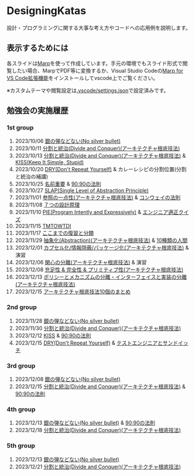 # DesigningKatas

設計・プログラミングに関する大事な考え方やコードへの応用例を説明します。

## 表示するためには

各スライドは[Marp](https://marp.app/)を使って作成しています。手元の環境でもスライド形式で閲覧したい場合、MarpでPDF等に変換するか、Visual Studio Codeの[Marp for VS Code拡張機能](https://marketplace.visualstudio.com/items?itemName=marp-team.marp-vscode)をインストールしてvscode上でご覧ください。

※カスタムテーマや閲覧設定は[.vscode/settings.json](.vscode/settings.json)で設定済みです。

## 勉強会の実施履歴

### 1st group

1. 2023/10/06 [銀の弾などない(No silver bullet)](01-basics/01-no_silver_bullets.md)
2. 2023/10/11 [分割と統治(Divide and Conquer)(アーキテクチャ根底技法)](01-basics/02-divide_and_conquer.md)
3. 2023/10/13 [分割と統治(Divide and Conquer)(アーキテクチャ根底技法)](01-basics/02-divide_and_conquer.md) & [KISS(Keep It Simple, Stupid)](01-basics/03-kiss.md)
4. 2023/10/20 [DRY(Don't Repeat Yourself)](01-basics/04-dry.md) & カレーレシピの分割位置(分割と統治の補講)
5. 2023/10/25 [名前重要](01-basics/05-naming_is_important.md) & [90:90の法則](10-humor/01-90_90rule.md)
6. 2023/10/27 [SLAP(Single Level of Abstraction Principle)](01-basics/06-slap.md)
7. 2023/11/01 [参照の一点性(アーキテクチャ根底技法)](01-basics/07-single_point_of_reference.md) & [コンウェイの法則](10-humor/03-conways_law.md)
8. 2023/11/08 [７つの設計原理](01-basics/08-seven_design_principles.md)
9. 2023/11/10 [PIE(Program Intently and Expressively)](01_basics/09-pie.md) & [エンジニア適正クイズ](10-humor/04-milk_and_egg.md)
10. 2023/11/15 [TMTOWTDI](01-basics/10-tmtowtdi.md)
11. 2023/11/17 [ここまでの復習と分類](01-basics/11-wrapup.md)
12. 2023/11/29 [抽象化(Abstraction)(アーキテクチャ根底技法)](01-basics/12-abstraction.md) & [10種類の人間](10-humor/05-10kinds_of_people.md)
13. 2023/12/01 [カプセル化/情報隠蔽/パッケージ化(アーキテクチャ根底技法)](01-basics/13-encapsulation_infohiding_pkg.md) & 演習
14. 2023/12/06 [関心の分離(アーキテクチャ根底技法)](01-basics/14-separation_of_concerns.md) & 演習
15. 2023/12/08 [充足性 & 完全性 & プリミティブ性(アーキテクチャ根底技法)](01-basics/15-suff_comp_prim.md)
16. 2023/12/13 [ポリシーとメカニズムの分離・インターフェイスと実装の分離(アーキテクチャ根底技法)](01-basics/16-segmentation_principles.md)
17. 2023/12/15 [アーキテクチャ根底技法10個のまとめ](01-basics/17-enabling_techniques_wrapup.md)

### 2nd group 
<!-- VP -->

1. 2023/11/28 [銀の弾などない(No silver bullet)](01-basics/01-no_silver_bullets.md)
2. 2023/11/30 [分割と統治(Divide and Conquer)(アーキテクチャ根底技法)](01-basics/02-divide_and_conquer.md)
3. 2023/12/12 [KISS](01-basics/03-kiss.md) & [90:90の法則](10-humor/01-90_90rule.md)
4. 2023/12/15 [DRY(Don't Repeat Yourself)](01-basics/04-dry.md) & [テストエンジニアとサンドイッチ](10-humor/02-sandwich.md)

### 3rd group
<!-- MS -->

1. 2023/12/08 [銀の弾などない(No silver bullet)](01-basics/01-no_silver_bullets.md)
2. 2023/12/15 [分割と統治(Divide and Conquer)(アーキテクチャ根底技法)](01-basics/02-divide_and_conquer.md) & [90:90の法則](10-humor/01-90_90rule.md)

### 4th group
<!-- AC -->

1. 2023/12/13 [銀の弾などない(No silver bullet)](01-basics/01-no_silver_bullets.md) & [90:90の法則](10-humor/01-90_90rule.md)
2. 2023/12/18 [分割と統治(Divide and Conquer)(アーキテクチャ根底技法)](01-basics/02-divide_and_conquer.md)

### 5th group
<!-- PB -->

1. 2023/12/13 [銀の弾などない(No silver bullet)](01-basics/01-no_silver_bullets.md)
2. 2023/12/21 [分割と統治(Divide and Conquer)(アーキテクチャ根底技法)](01-basics/02-divide_and_conquer.md)
